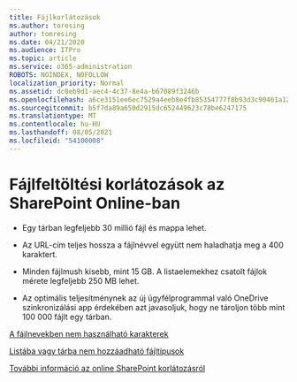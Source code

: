 ```yaml
---
title: Fájlkorlátozások
ms.author: toresing
author: tomresing
ms.date: 04/21/2020
ms.audience: ITPro
ms.topic: article
ms.service: o365-administration
ROBOTS: NOINDEX, NOFOLLOW
localization_priority: Normal
ms.assetid: dc0eb9d1-aec4-4c37-8e4a-b67089f3246b
ms.openlocfilehash: a6ce3151ee6ec7529a4eeb8e4fb85354777f8b93d3c90461a12518af680ae60f
ms.sourcegitcommit: b5f7da89a650d2915dc652449623c78be6247175
ms.translationtype: MT
ms.contentlocale: hu-HU
ms.lasthandoff: 08/05/2021
ms.locfileid: "54100008"
---
```

# <a name="file-upload-limits-in-sharepoint-online"></a>Fájlfeltöltési korlátozások az SharePoint Online-ban

- Egy tárban legfeljebb 30 millió fájl és mappa lehet.
    
- Az URL-cím teljes hossza a fájlnévvel együtt nem haladhatja meg a 400 karaktert.
    
- Minden fájlmush kisebb, mint 15 GB. A listaelemekhez csatolt fájlok mérete legfeljebb 250 MB lehet.
    
- Az optimális teljesítménynek az új ügyfélprogrammal való OneDrive szinkronizálási app érdekében azt javasoljuk, hogy ne tároljon több mint 100 000 fájlt egy tárban. 
    
[A fájlnevekben nem használható karakterek](https://go.microsoft.com/fwlink/?linkid=866430)
  
[Listába vagy tárba nem hozzáadható fájltípusok](https://go.microsoft.com/fwlink/?linkid=273757)
  
[További információ az online SharePoint korlátozásról](https://go.microsoft.com/fwlink/?linkid=271273)
  

